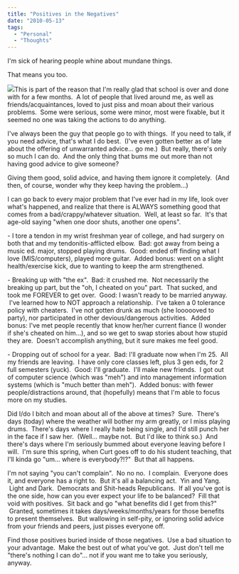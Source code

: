 ```yaml
---
title: "Positives in the Negatives"
date: "2010-05-13"
tags:
  - "Personal"
  - "Thoughts"
---
```


I'm sick of hearing people whine about mundane things.

That means you too.

![](images/yinYang.gif)This is part of the reason that I'm really glad that school is over and done with for a few months.  A lot of people that lived around me, as well as friends/acquaintances, loved to just piss and moan about their various problems.  Some were serious, some were minor, most were fixable, but it seemed no one was taking the actions to do anything.

I've always been the guy that people go to with things.  If you need to talk, if you need advice, that's what I do best.  (I've even gotten better as of late about the offering of unwarranted advice... go me.)  But really, there's only so much I can do.  And the only thing that bums me out more than not having good advice to give someone?

Giving them good, solid advice, and having them ignore it completely.  (And then, of course, wonder why they keep having the problem...)

I can go back to every major problem that I've ever had in my life, look over what's happened, and realize that there is ALWAYS something good that comes from a bad/crappy/whatever situation.  Well, at least so far.  It's that age-old saying "when one door shuts, another one opens".

\- I tore a tendon in my wrist freshman year of college, and had surgery on both that and my tendonitis-afflicted elbow.  Bad: got away from being a music ed. major, stopped playing drums.  Good: ended off finding what I love (MIS/computers), played more guitar.  Added bonus: went on a slight health/exercise kick, due to wanting to keep the arm strengthened.

\- Breaking up with "the ex".  Bad: it crushed me.  Not necessarily the breaking up part, but the "oh, I cheated on you" part.  That sucked, and took me FOREVER to get over.  Good: I wasn't ready to be married anyway.  I've learned how to NOT approach a relationship.  I've taken a 0 tolerance policy with cheaters.  I've not gotten drunk as much (she loooooved to party), nor participated in other devious/dangerous activities.  Added bonus: I've met people recently that know her/her current fiance (I wonder if she's cheated on him...), and so we get to swap stories about how stupid they are.  Doesn't accomplish anything, but it sure makes me feel good.

\- Dropping out of school for a year.  Bad: I'll graduate now when I'm 25.  All my friends are leaving.  I have only core classes left, plus 3 gen eds, for 2 full semesters (yuck).  Good: I'll graduate.  I'll make new friends.  I got out of computer science (which was "meh") and into management information systems (which is "much better than meh").  Added bonus: with fewer people/distractions around, that (hopefully) means that I'm able to focus more on my studies.

Did I/do I bitch and moan about all of the above at times?  Sure.  There's days (today) where the weather will bother my arm greatly, or I miss playing drums.  There's days where I really hate being single, and I'd still punch her in the face if I saw her.  (Well... maybe not.  But I'd like to think so.)  And there's days where I'm seriously bummed about everyone leaving before I will.  I'm sure this spring, when Curt goes off to do his student teaching, that I'll kinda go "um... where is everybody?!?"  But that all happens.

I'm not saying "you can't complain".  No no no.  I complain.  Everyone does it, and everyone has a right to.  But it's all a balancing act.  Yin and Yang.  Light and Dark.  Democrats and Shit-heads Republicans.  If all you've got is the one side, how can you ever expect your life to be balanced?  Fill that void with positives.  Sit back and go "what benefits did I get from this?"  Granted, sometimes it takes days/weeks/months/years for those benefits to present themselves.  But wallowing in self-pity, or ignoring solid advice from your friends and peers, just pisses everyone off.

Find those positives buried inside of those negatives.  Use a bad situation to your advantage.  Make the best out of what you've got.  Just don't tell me "there's nothing I can do"... not if you want me to take you seriously, anyway.
